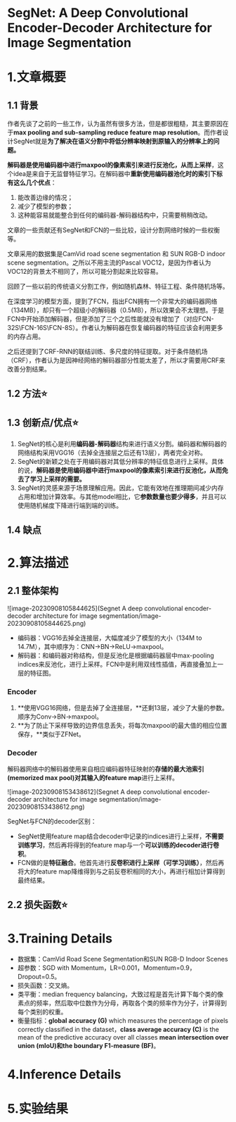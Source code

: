 # SegNet: A Deep Convolutional Encoder-Decoder Architecture for Image Segmentation



# 1.文章概要

## 1.1 背景

作者先谈了之前的一些工作，认为虽然有很多方法，但是都很粗糙，其主要原因在于**max pooling and sub-sampling reduce feature map resolution**。而作者设计SegNet就是**为了解决在语义分割中将低分辨率映射到原输入的分辨率上的问题。**

**解码器是使用编码器中进行maxpool的像素索引来进行反池化，从而上采样**，这个idea是来自于无监督特征学习。在解码器中**重新使用编码器池化时的索引下标有这么几个优点**：

1.  能改善边缘的情况；
2. 减少了模型的参数；
3. 这种能容易就能整合到任何的编码器-解码器结构中，只需要稍稍改动。

文章的一些贡献还有SegNet和FCN的一些比较，设计分割网络时候的一些权衡等。

文章采用的数据集是CamVid road scene segmentation 和 SUN RGB-D indoor scene segmentation。之所以不用主流的Pascal VOC12，是因为作者认为VOC12的背景太不相同了，所以可能分割起来比较容易。



回顾了一些以前的传统语义分割工作，例如随机森林、特征工程、条件随机场等。

在深度学习的模型方面，提到了FCN，指出FCN拥有一个非常大的编码器网络（134MB），却只有一个超级小的解码器（0.5MB），所以效果会不太理想。于是FCN中开始添加解码器，但是添加了三个之后性能就没有增加了（对应FCN-32S\FCN-16S\FCN-8S）。作者认为解码器在恢复编码器的特征应该会利用更多的内存占用。

之后还提到了CRF-RNN的联结训练、多尺度的特征提取。对于条件随机场（CRF），作者认为是因神经网络的解码器部分性能太差了，所以才需要用CRF来改善分割结果。

## 1.2 方法:star:



## 1.3 创新点/优点:star:

1. SegNet的核心是利用**编码器-解码器**结构来进行语义分割。编码器和解码器的网络结构采用VGG16（去掉全连接层之后还有13层），两者完全对称。
2. SegNet的新颖之处在于用编码器对其低分辨率的特征信息进行上采样。具体的说，**解码器是使用编码器中进行maxpool的像素索引来进行反池化，从而免去了学习上采样的需要。**
3. SegNet的灵感来源于场景理解应用。因此，它能有效地在推理期间减少内存占用和增加计算效率。与其他model相比，它**参数数量也要少得多**，并且可以使用随机梯度下降进行端到端的训练。

## 1.4 缺点



# 2.算法描述

## 2.1 整体架构

![image-20230908105844625](Segnet A deep convolutional encoder-decoder architecture for image segmentation/image-20230908105844625.png)

- 编码器：VGG16去掉全连接层，大幅度减少了模型的大小（134M to 14.7M），其中顺序为：CNN->BN->ReLU->maxpool。
- 解码器：和编码器对称结构，但是反池化是根据编码器层中max-pooling indices来反池化，进行上采样。FCN中是利用双线性插值，再直接叠加上一层的特征图。

### Encoder

1. **使用VGG16网络，但是去掉了全连接层，**还剩13层，减少了大量的参数。顺序为Conv->BN->maxpool。
2. **为了防止下采样导致的边界信息丢失，将每次maxpool的最大值的相应位置保存，**类似于ZFNet。

### Decoder

解码器网络中的解码器使用来自相应编码器特征映射的**存储的最大池索引(memorized max pool)**对其输入的**feature map**进行上采样。

![image-20230908153438612](Segnet A deep convolutional encoder-decoder architecture for image segmentation/image-20230908153438612.png)

SegNet与FCN的decoder区别：

- SegNet使用feature map结合decoder中记录的indices进行上采样，**不需要训练学习**，然后再将得到的feature map与一个**可以训练的decoder进行卷积**。
- FCN做的是**特征融合**。他首先进行**反卷积进行上采样（可学习训练）**，然后再将大的feature map降维得到与之前反卷积相同的大小，再进行相加计算得到最终结果。

## 2.2 损失函数:star:



# 3.Training Details

- 数据集：CamVid Road Scene Segmentation和SUN RGB-D Indoor Scenes
- 超参数：SGD with Momentum，LR=0.001，Momentum=0.9，Dropout=0.5。
- 损失函数：交叉熵。
- 类平衡：median frequency balancing，大致过程是首先计算下每个类的像素点的频率，然后取中位数作为分母，再取各个类的频率作为分子，计算得到每个类别的权重。
- 衡量指标：**global accuracy (G)** which measures the percentage of pixels correctly classified in the dataset，**class average accuracy (C)** is the mean of the predictive accuracy over all classes **mean intersection over union (mIoU)**和**the boundary F1-measure (BF)**。

# 4.Inference Details



# 5.实验结果


